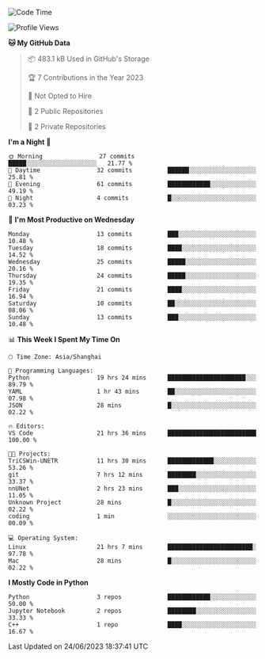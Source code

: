 <!--START_SECTION:waka-->
![Code Time](http://img.shields.io/badge/Code%20Time-218%20hrs%2042%20mins-blue)

![Profile Views](http://img.shields.io/badge/Profile%20Views-0-blue)

**🐱 My GitHub Data** 

> 📦 483.1 kB Used in GitHub's Storage 
 > 
> 🏆 7 Contributions in the Year 2023
 > 
> 🚫 Not Opted to Hire
 > 
> 📜 2 Public Repositories 
 > 
> 🔑 2 Private Repositories 
 > 
**I'm a Night 🦉** 

```text
🌞 Morning                27 commits          █████░░░░░░░░░░░░░░░░░░░░   21.77 % 
🌆 Daytime                32 commits          ██████░░░░░░░░░░░░░░░░░░░   25.81 % 
🌃 Evening                61 commits          ████████████░░░░░░░░░░░░░   49.19 % 
🌙 Night                  4 commits           █░░░░░░░░░░░░░░░░░░░░░░░░   03.23 % 
```
📅 **I'm Most Productive on Wednesday** 

```text
Monday                   13 commits          ███░░░░░░░░░░░░░░░░░░░░░░   10.48 % 
Tuesday                  18 commits          ████░░░░░░░░░░░░░░░░░░░░░   14.52 % 
Wednesday                25 commits          █████░░░░░░░░░░░░░░░░░░░░   20.16 % 
Thursday                 24 commits          █████░░░░░░░░░░░░░░░░░░░░   19.35 % 
Friday                   21 commits          ████░░░░░░░░░░░░░░░░░░░░░   16.94 % 
Saturday                 10 commits          ██░░░░░░░░░░░░░░░░░░░░░░░   08.06 % 
Sunday                   13 commits          ███░░░░░░░░░░░░░░░░░░░░░░   10.48 % 
```


📊 **This Week I Spent My Time On** 

```text
🕑︎ Time Zone: Asia/Shanghai

💬 Programming Languages: 
Python                   19 hrs 24 mins      ██████████████████████░░░   89.79 % 
YAML                     1 hr 43 mins        ██░░░░░░░░░░░░░░░░░░░░░░░   07.98 % 
JSON                     28 mins             █░░░░░░░░░░░░░░░░░░░░░░░░   02.22 % 

🔥 Editors: 
VS Code                  21 hrs 36 mins      █████████████████████████   100.00 % 

🐱‍💻 Projects: 
TriCSWin-UNETR           11 hrs 30 mins      █████████████░░░░░░░░░░░░   53.26 % 
git                      7 hrs 12 mins       ████████░░░░░░░░░░░░░░░░░   33.37 % 
nnUNet                   2 hrs 23 mins       ███░░░░░░░░░░░░░░░░░░░░░░   11.05 % 
Unknown Project          28 mins             █░░░░░░░░░░░░░░░░░░░░░░░░   02.22 % 
coding                   1 min               ░░░░░░░░░░░░░░░░░░░░░░░░░   00.09 % 

💻 Operating System: 
Linux                    21 hrs 7 mins       ████████████████████████░   97.78 % 
Mac                      28 mins             █░░░░░░░░░░░░░░░░░░░░░░░░   02.22 % 
```

**I Mostly Code in Python** 

```text
Python                   3 repos             ████████████░░░░░░░░░░░░░   50.00 % 
Jupyter Notebook         2 repos             ████████░░░░░░░░░░░░░░░░░   33.33 % 
C++                      1 repo              ████░░░░░░░░░░░░░░░░░░░░░   16.67 % 
```




 Last Updated on 24/06/2023 18:37:41 UTC
<!--END_SECTION:waka-->
